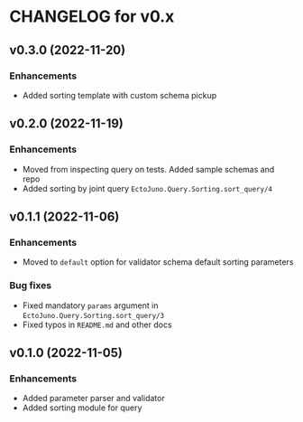 # CHANGELOG for v0.x

## v0.3.0 (2022-11-20)
### Enhancements
* Added sorting template with custom schema pickup

## v0.2.0 (2022-11-19)
### Enhancements
* Moved from inspecting query on tests. Added sample schemas and repo
* Added sorting by joint query `EctoJuno.Query.Sorting.sort_query/4`

## v0.1.1 (2022-11-06)
### Enhancements
* Moved to `default` option for validator schema default sorting parameters
 
### Bug fixes
* Fixed mandatory `params` argument in `EctoJuno.Query.Sorting.sort_query/3`
* Fixed typos in `README.md` and other docs

## v0.1.0 (2022-11-05)
### Enhancements
* Added parameter parser and validator
* Added sorting module for query